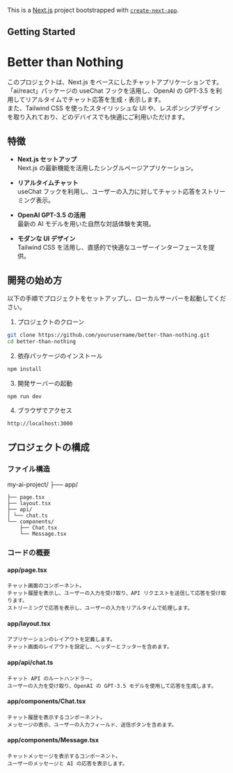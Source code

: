 This is a [Next.js](https://nextjs.org) project bootstrapped with [`create-next-app`](https://nextjs.org/docs/app/api-reference/cli/create-next-app).

## Getting Started

# Better than Nothing

このプロジェクトは、Next.js をベースにしたチャットアプリケーションです。  
「ai/react」パッケージの useChat フックを活用し、OpenAI の GPT-3.5 を利用してリアルタイムでチャット応答を生成・表示します。  
また、Tailwind CSS を使ったスタイリッシュな UI や、レスポンシブデザインを取り入れており、どのデバイスでも快適にご利用いただけます。

## 特徴

- **Next.js セットアップ**  
  Next.js の最新機能を活用したシングルページアプリケーション。

- **リアルタイムチャット**  
  useChat フックを利用し、ユーザーの入力に対してチャット応答をストリーミング表示。

- **OpenAI GPT-3.5 の活用**  
  最新の AI モデルを用いた自然な対話体験を実現。

- **モダンな UI デザイン**  
  Tailwind CSS を活用し、直感的で快適なユーザーインターフェースを提供。

## 開発の始め方

以下の手順でプロジェクトをセットアップし、ローカルサーバーを起動してください。

1. プロジェクトのクローン

```bash
git clone https://github.com/yourusername/better-than-nothing.git
cd better-than-nothing
```


2. 依存パッケージのインストール

```bash
npm install
```

3. 開発サーバーの起動

```bash
npm run dev
```

4. ブラウザでアクセス

```bash
http://localhost:3000
```

## プロジェクトの構成

### ファイル構造

my-ai-project/
├── app/

    ├── page.tsx
    ├── layout.tsx
    ├── api/
    │ └── chat.ts
    └── components/
        ├── Chat.tsx
        └── Message.tsx 

### コードの概要

#### app/page.tsx

    チャット画面のコンポーネント。
    チャット履歴を表示し、ユーザーの入力を受け取り、API リクエストを送信して応答を受け取ります。
    ストリーミングで応答を表示し、ユーザーの入力をリアルタイムで処理します。

#### app/layout.tsx

    アプリケーションのレイアウトを定義します。
    チャット画面のレイアウトを設定し、ヘッダーとフッターを含めます。

#### app/api/chat.ts

    チャット API のルートハンドラー。
    ユーザーの入力を受け取り、OpenAI の GPT-3.5 モデルを使用して応答を生成します。

#### app/components/Chat.tsx

    チャット履歴を表示するコンポーネント。
    メッセージの表示、ユーザーの入力フィールド、送信ボタンを含めます。

#### app/components/Message.tsx

    チャットメッセージを表示するコンポーネント。
    ユーザーのメッセージと AI の応答を表示します。

